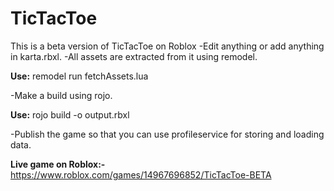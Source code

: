# TicTacToe
This is a beta version of TicTacToe on Roblox
-Edit anything or add anything in karta.rbxl.
-All assets are extracted from it using remodel. 

**Use:** remodel run fetchAssets.lua

-Make a build using rojo.

**Use:** rojo build -o output.rbxl

-Publish the game so that you can use profileservice for storing and loading data.

**Live game on Roblox:-**
https://www.roblox.com/games/14967696852/TicTacToe-BETA
